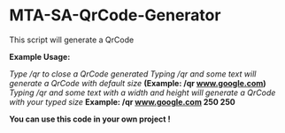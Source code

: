 # MTA-SA-QrCode-Generator
This script will generate a QrCode

**Example Usage:**

*Type /qr to close a QrCode generated*
*Typing /qr and some text will generate a QrCode with default size* **(Example: /qr www.google.com)**
*Typing /qr and some text with a width and height will generate a QrCode with your typed size* **Example: /qr www.google.com 250 250**

**You can use this code in your own project !**
